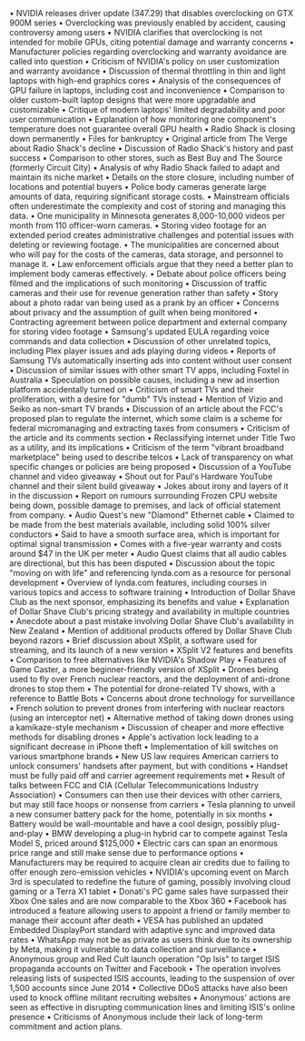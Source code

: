 • NVIDIA releases driver update (347.29) that disables overclocking on GTX 900M series
• Overclocking was previously enabled by accident, causing controversy among users
• NVIDIA clarifies that overclocking is not intended for mobile GPUs, citing potential damage and warranty concerns
• Manufacturer policies regarding overclocking and warranty avoidance are called into question
• Criticism of NVIDIA's policy on user customization and warranty avoidance
• Discussion of thermal throttling in thin and light laptops with high-end graphics cores
• Analysis of the consequences of GPU failure in laptops, including cost and inconvenience
• Comparison to older custom-built laptop designs that were more upgradable and customizable
• Critique of modern laptops' limited degradability and poor user communication
• Explanation of how monitoring one component's temperature does not guarantee overall GPU health
• Radio Shack is closing down permanently
• Files for bankruptcy
• Original article from The Verge about Radio Shack's decline
• Discussion of Radio Shack's history and past success
• Comparison to other stores, such as Best Buy and The Source (formerly Circuit City)
• Analysis of why Radio Shack failed to adapt and maintain its niche market
• Details on the store closure, including number of locations and potential buyers
• Police body cameras generate large amounts of data, requiring significant storage costs.
• Mainstream officials often underestimate the complexity and cost of storing and managing this data.
• One municipality in Minnesota generates 8,000-10,000 videos per month from 110 officer-worn cameras.
• Storing video footage for an extended period creates administrative challenges and potential issues with deleting or reviewing footage.
• The municipalities are concerned about who will pay for the costs of the cameras, data storage, and personnel to manage it.
• Law enforcement officials argue that they need a better plan to implement body cameras effectively.
• Debate about police officers being filmed and the implications of such monitoring
• Discussion of traffic cameras and their use for revenue generation rather than safety
• Story about a photo radar van being used as a prank by an officer
• Concerns about privacy and the assumption of guilt when being monitored
• Contracting agreement between police department and external company for storing video footage
• Samsung's updated EULA regarding voice commands and data collection
• Discussion of other unrelated topics, including Plex player issues and ads playing during videos
• Reports of Samsung TVs automatically inserting ads into content without user consent
• Discussion of similar issues with other smart TV apps, including Foxtel in Australia
• Speculation on possible causes, including a new ad insertion platform accidentally turned on
• Criticism of smart TVs and their proliferation, with a desire for "dumb" TVs instead
• Mention of Vizio and Seiko as non-smart TV brands
• Discussion of an article about the FCC's proposed plan to regulate the internet, which some claim is a scheme for federal micromanaging and extracting taxes from consumers
• Criticism of the article and its comments section
• Reclassifying internet under Title Two as a utility, and its implications
• Criticism of the term "vibrant broadband marketplace" being used to describe telcos
• Lack of transparency on what specific changes or policies are being proposed
• Discussion of a YouTube channel and video giveaway
• Shout out for Paul's Hardware YouTube channel and their silent build giveaway
• Jokes about irony and layers of it in the discussion
• Report on rumours surrounding Frozen CPU website being down, possible damage to premises, and lack of official statement from company.
• Audio Quest's new "Diamond" Ethernet cable
• Claimed to be made from the best materials available, including solid 100% silver conductors
• Said to have a smooth surface area, which is important for optimal signal transmission
• Comes with a five-year warranty and costs around $47 in the UK per meter
• Audio Quest claims that all audio cables are directional, but this has been disputed
• Discussion about the topic "moving on with life" and referencing lynda.com as a resource for personal development
• Overview of lynda.com features, including courses in various topics and access to software training
• Introduction of Dollar Shave Club as the next sponsor, emphasizing its benefits and value
• Explanation of Dollar Shave Club's pricing strategy and availability in multiple countries
• Anecdote about a past mistake involving Dollar Shave Club's availability in New Zealand
• Mention of additional products offered by Dollar Shave Club beyond razors
• Brief discussion about XSplit, a software used for streaming, and its launch of a new version
• XSplit V2 features and benefits
• Comparison to free alternatives like NVIDIA's Shadow Play
• Features of Game Caster, a more beginner-friendly version of XSplit
• Drones being used to fly over French nuclear reactors, and the deployment of anti-drone drones to stop them
• The potential for drone-related TV shows, with a reference to Battle Bots
• Concerns about drone technology for surveillance
• French solution to prevent drones from interfering with nuclear reactors (using an interceptor net)
• Alternative method of taking down drones using a kamikaze-style mechanism
• Discussion of cheaper and more effective methods for disabling drones
• Apple's activation lock leading to a significant decrease in iPhone theft
• Implementation of kill switches on various smartphone brands
• New US law requires American carriers to unlock consumers' handsets after payment, but with conditions
• Handset must be fully paid off and carrier agreement requirements met
• Result of talks between FCC and CIA (Cellular Telecommunications Industry Association)
• Consumers can then use their devices with other carriers, but may still face hoops or nonsense from carriers
• Tesla planning to unveil a new consumer battery pack for the home, potentially in six months
• Battery would be wall-mountable and have a cool design, possibly plug-and-play
• BMW developing a plug-in hybrid car to compete against Tesla Model S, priced around $125,000
• Electric cars can span an enormous price range and still make sense due to performance options
• Manufacturers may be required to acquire clean air credits due to failing to offer enough zero-emission vehicles
• NVIDIA's upcoming event on March 3rd is speculated to redefine the future of gaming, possibly involving cloud gaming or a Terra X1 tablet
• Donati's PC game sales have surpassed their Xbox One sales and are now comparable to the Xbox 360
• Facebook has introduced a feature allowing users to appoint a friend or family member to manage their account after death
• VESA has published an updated Embedded DisplayPort standard with adaptive sync and improved data rates
• WhatsApp may not be as private as users think due to its ownership by Meta, making it vulnerable to data collection and surveillance
• Anonymous group and Red Cult launch operation "Op Isis" to target ISIS propaganda accounts on Twitter and Facebook
• The operation involves releasing lists of suspected ISIS accounts, leading to the suspension of over 1,500 accounts since June 2014
• Collective DDoS attacks have also been used to knock offline militant recruiting websites
• Anonymous' actions are seen as effective in disrupting communication lines and limiting ISIS's online presence
• Criticisms of Anonymous include their lack of long-term commitment and action plans.